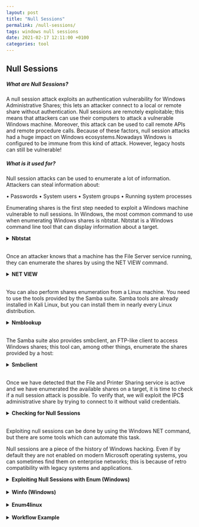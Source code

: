 ```yaml
---
layout: post
title: "Null Sessions"
permalink: /null-sessions/
tags: windows null sessions
date: 2021-02-17 12:11:00 +0100
categories: tool
---
```


## Null Sessions

##### What are Null Sessions?

A null session attack exploits an authentication vulnerability for Windows Administrative Shares; this lets an attacker connect to a local or remote share without authentication.
Null sessions are remotely exploitable; this means that attackers can use their computers to attack a vulnerable Windows machine. Moreover, this attack can be used to call remote APIs and remote procedure calls. Because of these factors, null session attacks had a huge impact on Windows ecosystems.Nowadays Windows is configured to be immune from this kind of attack. However, legacy hosts can still be vulnerable!
<br/>
##### What is it used for?

Null session attacks can be used to enumerate a lot of information. Attackers can steal information about:
  
• Passwords
• System users
• System groups
• Running system processes
<br/>

Enumerating shares is the first step needed to exploit a Windows machine vulnerable to null sessions. In Windows, the most common command to use when enumerating Windows shares is nbtstat. Nbtstat is a Windows command line tool that can display information about a target.

<details> 
  <summary> <b>Nbtstat</b> </summary>

You can check how to use it by passing it the /? parameter:
<br/>
<img src="/assets/images/pts_labs/null_sessions/1.png" height="100%" width="100%">

The most common use of nbtstat is ```bash nbtstat –A <IP> ``` that displays information about a target.
<br/>
<img src="/assets/images/pts_labs/null_sessions/2.png" height="40%" width="40%">
<br/>

Let's analyze the command output.

The first line of the table tells us that the name of the machine running at 10.130.40.80 is   "ELS-WINXP".
The record type <00> tells us that ELS-WINXP is a workstation.
The type "UNIQUE" tells us that this computer must have only one IP address assigned.

This line contains the workgroup or the domain the computer is joined to:
<br/>
<img src="/assets/images/pts_labs/null_sessions/3.png" height="60%" width="60%">
<br/>
And this is the most interesting line of the table! The type <20> records tell us that the file sharing service is up and running on the machine; this means we can try to get some more information about it.
<br/>
<img src="/assets/images/pts_labs/null_sessions/4.png" height="60%" width="60%">
</details>
<br/>

Once an attacker knows that a machine has the File Server service running, they can enumerate the shares by using the NET VIEW command.  

<details> 
  <summary> <b>NET VIEW</b> </summary>


You can use the command by typing:

```bash
> NET VIEW <target IP>
```

We can use it on the previous target: (the type <20> tells us that file sharing is up and running: see nbtstat -A <IP> )
<br/>
<img src="/assets/images/pts_labs/null_sessions/5.png" height="70%" width="70%">
<br/>
This machine is sharing a directory; the share name is eLS.
Another directory on the share is WIA_RIS_SHARE.
<br/>
<img src="/assets/images/pts_labs/null_sessions/6netview.png" height="50%" width="50%">
</details>
<br/>

You can also perform shares enumeration from a Linux machine. You need to use the tools provided by the Samba suite. Samba tools are already installed in Kali Linux, but you can install them in nearly every Linux distribution.
<details> 
  <summary> <b>Nmblookup</b> </summary>
  

To perform the same operations of nbtstat, you can use nmblookup with the same command line switch:

```bash
# nmblookup –A <target ip address>
```
<br/>

As usual, you can check how nmblookup works by using the manual or the brief help:

```bash
# nmblookup --help
```

Here are the results we get from running nmblookupon the same target machine. We get the same results:
<br/>
<img src="/assets/images/pts_labs/null_sessions/7nmblookup.png" height="70%" width="70%">
</details>
<br/>

The Samba suite also provides smbclient, an FTP-like client to access Windows shares; this tool can, among other things, enumerate the shares provided by a host:
<details> 
  <summary> <b>Smbclient</b> </summary>
<br/>
<img src="/assets/images/pts_labs/null_sessions/8smbclient.png" height="70%" width="70%">
<br/>
The previous command line uses the following options:
• -L allows you to look at what services are available on a target
• With //<IP Address> you have to prepend two slashes to the target IP address
• -N forces the tool to not ask for a password.

Smbclient can not only detect the very same shares detected by NET VIEW...
<br/>
<img src="/assets/images/pts_labs/null_sessions/9smbclient.png" height="70%" width="70%">
<br/>

...but it also displays administrative shares that are hidden when using Windows standard tools.
<br/>
<img src="/assets/images/pts_labs/null_sessions/10smbclient.png" height="70%" width="70%">
</details>
<br/>

Once we have detected that the File and Printer Sharing service is active and we have enumerated the available shares on a target, it is time to check if a null session attack is possible. To verify that, we will exploit the IPC$ administrative share by trying to connect to it without valid credentials.
<details> 
  <summary> <b>Checking for Null Sessions</b> </summary>

To verify that, we will exploit the IPC$ administrative share by trying to connect to it without valid credentials.

To connect, you have to type the following command in a Windows shell:

```bash
> NET USE \\<target IP address>\IPC$ '' /u:''
```

This tells Windows to connect to the IPC$ share by using an empty password and an empty username!

Let's try the command on our target:

<br/>
<img src="/assets/images/pts_labs/null_sessions/checking11.png" height="50%" width="50%">
<br/>


The previous command establishes a connection to the IPC$ administrative share without specifying a user; this is possible because our target host is vulnerable to null session attacks. This test only works with the IPC$. For example, it does not work with C$:
  
Example:
<br/>
<img src="/assets/images/pts_labs/null_sessions/checking12.png" height="60%" width="60%">
<br/>
You can also perform the very same checks by using smbclient:
<br/>
<img src="/assets/images/pts_labs/null_sessions/checking13.png" height="70%" width="70%">
</details>
<br/>



Exploiting null sessions can be done by using the Windows NET command, but there are some tools which can automate this task.

Null sessions are a piece of the history of Windows hacking. Even if by default they are not enabled on modern Microsoft operating systems, you can sometimes find them on enterprise networks; this is because of retro compatibility with legacy systems and applications.


<details> 
  <summary> <b>Exploiting Null Sessions with Enum (Windows)</b> </summary>

**_Enum_** is a command line utility that can retrieve information from a system vulnerable to null session attacks. You can install it just by extracting it and running it from the Windows command prompt.

The -S parameter lets you enumerate the shares of a machine:

<br/>
<img src="/assets/images/pts_labs/null_sessions/14enum.png" height="70%" width="70%">
<br/>

Note that it enumerates administrative shares too.

-U enumerates the users:
<br/>
<img src="/assets/images/pts_labs/null_sessions/15enum.png" height="70%" width="70%">
<br/>
This machine has five user accounts.

If you need to mount a network authentication attack, you can check the password policy by using the  -P parameter:
<br/>
<img src="/assets/images/pts_labs/null_sessions/16enum.png" height="70%" width="70%">
<br/>


Checking password policies before running an authentication attack lets you fine-tune an attack tool to:

• Prevent accounts locking
• Prevent false positives
• Choose your dictionary or your bruteforcer configuration

Example:
Knowing the minimum and maximum length of a password helps you save time while bruteforcing a password.
</details>
<br/>

<details> 
  <summary> <b>Winfo (Windows)</b> </summary>
Winfo is another command line utility you can use to automate null session exploitation. To use it, you just need to specify the target IP address and use the -n command line switch to tell the tool to use null sessions.

```bash
> winfo 10.130.40.80 -n
```
</details>
<br/>

<details> 
  <summary> <b>Enum4linux</b> </summary>
A penetration tester can also exploit null sessions by using enum4linux, a PERL script that can perform the same operations of enum and Winfo. 

It has the same command line options of the original enum tool; moreover, it supplies some other features.

By default, it performs:

• User enumeration
• Share enumeration
• Group and member enumeration
• Password policy extraction
• OS information detection
• A nmblookup run
• Printer information extraction

You can check its options by just calling > enum4linux on the command line.

Example:
```bash
> nmap -sS -p 135,139,445 192.168.102.0-255
```
-->192.168.102.151 has all 3 ports open

```bash
> enum4linux -n 192.168.102.151
```  
→ the <20> flag means the user has open shares

To test this agains null session checking for password policy:

```bash
> enum4linux -P 192.168.102.151
```
-S to enumerate remote machines:

```bash
> enum4linux -S 192.168.102.151
```

to brute force directories:

```bash
> enum4linux -s /usr/share/enum4linux/share-list.txt 192.168.102.151
```

run all commands in a single promt:

```bash
> enum4linux -a 192.168.102.151
```

</details>
<br/>


<details> 
  <summary> <b>Workflow Example</b> </summary>

<H4> 1. Find a Target in the Network</H4>

Verify the remote network:

```bash
$ ifconfig
```

Discover alive hosts on target network:

```bash
$ nmap -sn 192.168.99.0/24
```


<H4> 2. Check for Null Session</H4>

```bash
$ enum4linux -n 192.168.99.162
```

→ watch out for an active File Server Service and that the string <20> appears in the list.


<H4> 3. Exploit Null Session</H4>

Gather information

```bash
$ enum4linux -a 192.168.99.162
```

Use Smbclient to navigate the target machine.

```bash
$ smbclient -L DOMAIN -I 192.168.99.162 -N -U “”

[...]

 smb: \> ls 
 smb: \> exit
```
</details>
<br/>
